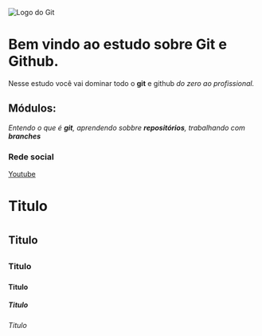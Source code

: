 ![Logo do Git](https://git-scm.com/images/logos/downloads/Git-Logo-2Color.png)


# Bem vindo ao estudo sobre Git e Github.
Nesse estudo você vai dominar todo o **git** e github _do zero ao profissional._

## Módulos:
_Entendo o que é **git**, aprendendo sobbre **repositórios**, trabalhando com **branches**_

### Rede social
[Youtube](https://www.youtube.com/)

# Titulo <h1>
## Titulo <h2>
### Titulo <h3>
#### Titulo <h4>
##### Titulo <h5>
###### Titulo <h6>